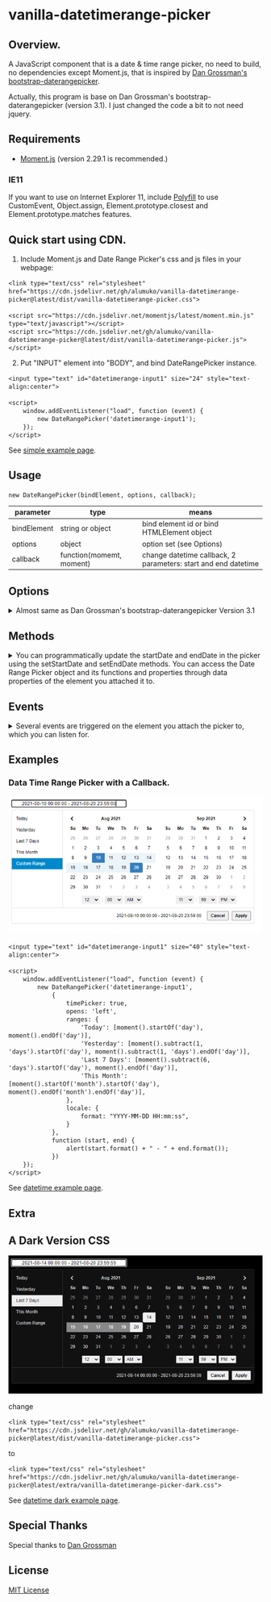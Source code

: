 # vanilla-datetimerange-picker

## Overview.
A JavaScript component that is a date &amp; time range picker, no need to build, no dependencies except Moment.js, that is inspired by [Dan Grossman's bootstrap-daterangepicker](https://github.com/dangrossman/daterangepicker).

Actually, this program is base on Dan Grossman's bootstrap-daterangepicker (version 3.1).
I just changed the code a bit to not need jquery.


## Requirements
-  [Moment.js](https://momentjs.com/) (version 2.29.1 is recommended.)
### IE11
If you want to use on Internet Explorer 11, include [Polyfill](https://polyfill.io/v3/polyfill.js?ua=ie/11) to use CustomEvent, Object.assign, Element.prototype.closest and Element.prototype.matches features.


## Quick start using CDN.
1. Include Moment.js and Date Range Picker's css and js files in your webpage:
```
<link type="text/css" rel="stylesheet" href="https://cdn.jsdelivr.net/gh/alumuko/vanilla-datetimerange-picker@latest/dist/vanilla-datetimerange-picker.css">

<script src="https://cdn.jsdelivr.net/momentjs/latest/moment.min.js" type="text/javascript"></script>
<script src="https://cdn.jsdelivr.net/gh/alumuko/vanilla-datetimerange-picker@latest/dist/vanilla-datetimerange-picker.js"></script>
```
2. Put "INPUT" element into "BODY", and bind DateRangePicker instance.
```
<input type="text" id="datetimerange-input1" size="24" style="text-align:center">

<script>
    window.addEventListener("load", function (event) {
        new DateRangePicker('datetimerange-input1');
    });
</script>
```

See [simple example page](/examples/datetime-example-simple)</a>.
## Usage
```
new DateRangePicker(bindElement, options, callback);
```

| parameter | type | means |
----|----|---- 
| bindElement | string or object | bind element id or bind HTMLElement object |
| options | object | option set (see Options) |
| callback | function(momemt, moment) | change datetime callback, 2 parameters: start and end datetime |

## Options
<details>
<summary>Almost same as Dan Grossman's bootstrap-daterangepicker Version 3.1</summary>

| name | type | means |
----|----|---- 
| startDate | Date or string | The beginning date of the initially selected date range. If you provide a string, it must match the date format string set in your locale setting.|
| endDate | Date or string | The end date of the initially selected date range.|
| minDate | Date or string | The earliest date a user may select.|
| maxDate | Date or string | The latest date a user may select. |
| maxSpan | object | The maximum span between the selected start and end dates. You can provide any object the moment library would let you add to a date. |
|showDropdowns | true/**false** | Show year and month select boxes above calendars to jump to a specific month and year. |
 minYear | number | The minimum year shown in the dropdowns when **showDropdowns** is set to true.|
| maxYear | number | The maximum year shown in the dropdowns when **showDropdowns** is set to true.|
| showWeekNumbers | true/**false** | Show localized week numbers at the start of each week on the calendars.|
| showISOWeekNumbers | true/**false** | Show ISO week numbers at the start of each week on the calendars.|
| timePicker | true/**false** | Adds select boxes to choose times in addition to dates.|
| timePickerIncrement | number | Increment of the minutes selection list for times (i.e. 30 to allow only selection of times ending in 0 or 30).|
  timePicker24Hour | true/**false** | Use 24-hour instead of 12-hour times, removing the AM/PM selection.|
| timePickerSeconds | true/**false** | Show seconds in the timePicker. |
| ranges | object |Set predefined date ranges the user can select from. Each key is the label for the range, and its value an array with two dates representing the bounds of the range. See example code.|
| showCustomRangeLabel | **true**/false | Displays "Custom Range" at the end of the list of predefined ranges, when the ranges option is used. This option will be highlighted whenever the current date range selection does not match one of the predefined ranges. Clicking it will display the calendars to select a new range. |
| alwaysShowCalendars | true/**false** | Normally, if you use the ranges option to specify pre-defined date ranges, calendars for choosing a custom date range are not shown until the user clicks "Custom Range". When this option is set to true, the calendars for choosing a custom date range are always shown instead. |
| opens | 'left'/**'right'**/'center' | Whether the picker appears aligned to the left, to the right, or centered under the HTML element it's attached to. |
| drops | **'down'**/'up'/'auto' | Whether the picker appears below (default) or above the HTML element it's attached to. |
| buttonClasses | string | CSS class names that will be added to both the apply and cancel buttons.|
| applyButtonClasses | string | CSS class names that will be added only to the apply button.|
| cancelButtonClasses | string | CSS class names that will be added only to the cancel button. |
| singleDatePicker | true/**false** | Show only a single calendar to choose one date, instead of a range picker with two calendars. The start and end dates provided to your callback will be the same single date chosen.|
| autoApply | true/**false** | Hide the apply and cancel buttons, and automatically apply a new date range as soon as two dates are clicked.|
| linkedCalendars | **true**/false | When enabled, the two calendars displayed will always be for two sequential months (i.e. January and February), and both will be advanced when clicking the left or right arrows above the calendars. When disabled, the two calendars can be individually advanced and display any month/year.|
| isInvalidDate | function(moment) | A function that is passed each date in the two calendars before they are displayed, and may return true or false to indicate whether that date should be available for selection or not.|
| isCustomDate | function(moment) | A function that is passed each date in the two calendars before they are displayed, and may return a string or array of CSS class names to apply to that date's calendar cell.|
| autoUpdateInput | **true**/false | Indicates whether the date range picker should automatically update the value of the &lt;input&gt; element it's attached to at initialization and when the selected dates change.|
| parentEl | string | the parent element that the date range picker will be added to, if not provided this will be 'body'|
| locale | object ||
| locale.format | string | date time text locale format like "YYYY年MM月DD日 HH時mm分ss秒".|
| locale.separator | string | separator between 2 date times. default separator is "**-**"|
| locale.applyLabel | string | label text of the apply button. default is "**Apply**"|
| locale.cancelLabel | string | label text of the cancel button. default is "**Cancel**"|
| locale.weekLabel | string | label text of week number column like "**W**"|
| locale.daysOfWeek | array of 7 strings | 7 label texts of week column like **['Su', 'Mo', 'Tu', 'We', 'Th', 'Fr', 'Sa']** |
| locale.monthNames | array of 12 strings | 12 label texts of month nameweek column. like **['Jan', 'Feb', 'Mar', 'Apr', 'May', 'Jun', 'Jul', 'Aug', 'Sep', 'Oct', 'Nov', 'Dec']** |
| locale.firstDay | number | 0 = from Sunday, 1 = from Monday, ..., 6 = from Saturday |
> **strong text value** means default value.

</details>


## Methods
<details>
<summary> You can programmatically update the startDate and endDate in the picker using the setStartDate and setEndDate methods. You can access the Date Range Picker object and its functions and properties through data properties of the element you attached it to.</summary>

| name | type | means |
----|----|---- 
| setStartDate | Date or string | Sets the date range picker's currently selected start date to the provided date |
| setEndDate | Date or string | Sets the date range picker's currently selected end date to the provided date |

### Usage
```
    let drp = new DateRangePicker('datetimerange-input1', { alwaysShowCalendars: true });,
    drp.setStartDate('2014/03/01');
    drp.setEndDate('2014/03/03');
```
</details>

## Events
<details>
<summary> Several events are triggered on the element you attach the picker to, which you can listen for.</summary>

| name |  means |
----|---- 
| show.daterangepicker | Triggered when the picker is shown |
| hide.daterangepicker | Triggered when the picker is hidden |
| showCalendar.daterangepicker | Triggered when the calendar(s) are shown |
| hideCalendar.daterangepicker | Triggered when the calendar(s) are hidden |
| apply.daterangepicker |Triggered when the apply button is clicked, or when a predefined range is clicked |
| cancel.daterangepicker |Triggered when the cancel button is clicked |

### Usage
```
    window.addEventListener('apply.daterangepicker', function (ev) {
        console.log(ev.detail.startDate.format('YYYY-MM-DD'));
        console.log(ev.detail.endDate.format('YYYY-MM-DD'));
    });
```
</details>

## Examples
### Data Time Range Picker with a Callback.
![Data Time Range Picker](/examples/vanilla-datatime-range-picker.png)

```
<input type="text" id="datetimerange-input1" size="40" style="text-align:center">

<script>
    window.addEventListener("load", function (event) {
        new DateRangePicker('datetimerange-input1',
            {
                timePicker: true,
                opens: 'left',
                ranges: {
                    'Today': [moment().startOf('day'), moment().endOf('day')],
                    'Yesterday': [moment().subtract(1, 'days').startOf('day'), moment().subtract(1, 'days').endOf('day')],
                    'Last 7 Days': [moment().subtract(6, 'days').startOf('day'), moment().endOf('day')],
                    'This Month': [moment().startOf('month').startOf('day'), moment().endOf('month').endOf('day')],
                },
                locale: {
                    format: "YYYY-MM-DD HH:mm:ss",
                }
            },
            function (start, end) {
                alert(start.format() + " - " + end.format());
            })
    });
</script>
```
See [datetime example page](/examples/datetime-example.html)</a>.

## Extra
## A Dark Version CSS
![Dark Data Time Range Picker](/examples/vanilla-datatime-range-picker-dark.png)

change
```
<link type="text/css" rel="stylesheet" href="https://cdn.jsdelivr.net/gh/alumuko/vanilla-datetimerange-picker@latest/dist/vanilla-datetimerange-picker.css">
```
to
```
<link type="text/css" rel="stylesheet" href="https://cdn.jsdelivr.net/gh/alumuko/vanilla-datetimerange-picker@latest/extra/vanilla-datetimerange-picker-dark.css">
```

See [datetime dark example page](/examples/datetime-example-dark.html)</a>.

## Special Thanks
 Special thanks to [Dan Grossman](http://www.dangrossman.info/)

## License
 [MIT License](LICENSE)
